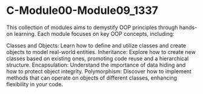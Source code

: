 # C-Module00-Module09_1337

This collection of modules aims to demystify OOP principles through hands-on learning. Each module focuses on key OOP concepts, including:

Classes and Objects: Learn how to define and utilize classes and create objects to model real-world entities.
Inheritance: Explore how to create new classes based on existing ones, promoting code reuse and a hierarchical structure.
Encapsulation: Understand the importance of data hiding and how to protect object integrity.
Polymorphism: Discover how to implement methods that can operate on objects of different classes, enhancing flexibility in your code.
